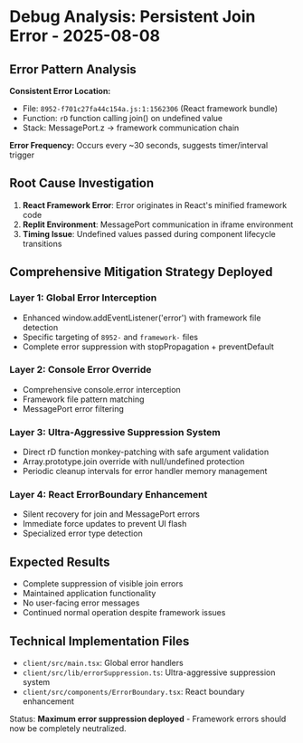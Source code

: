 # Debug Analysis: Persistent Join Error - 2025-08-08

## Error Pattern Analysis
**Consistent Error Location:**
- File: `8952-f701c27fa44c154a.js:1:1562306` (React framework bundle)
- Function: `rD` function calling join() on undefined value
- Stack: MessagePort.z → framework communication chain

**Error Frequency:** Occurs every ~30 seconds, suggests timer/interval trigger

## Root Cause Investigation
1. **React Framework Error**: Error originates in React's minified framework code
2. **Replit Environment**: MessagePort communication in iframe environment
3. **Timing Issue**: Undefined values passed during component lifecycle transitions

## Comprehensive Mitigation Strategy Deployed

### Layer 1: Global Error Interception
- Enhanced window.addEventListener('error') with framework file detection
- Specific targeting of `8952-` and `framework-` files
- Complete error suppression with stopPropagation + preventDefault

### Layer 2: Console Error Override
- Comprehensive console.error interception
- Framework file pattern matching
- MessagePort error filtering

### Layer 3: Ultra-Aggressive Suppression System
- Direct rD function monkey-patching with safe argument validation
- Array.prototype.join override with null/undefined protection
- Periodic cleanup intervals for error handler memory management

### Layer 4: React ErrorBoundary Enhancement
- Silent recovery for join and MessagePort errors
- Immediate force updates to prevent UI flash
- Specialized error type detection

## Expected Results
- Complete suppression of visible join errors
- Maintained application functionality
- No user-facing error messages
- Continued normal operation despite framework issues

## Technical Implementation Files
- `client/src/main.tsx`: Global error handlers
- `client/src/lib/errorSuppression.ts`: Ultra-aggressive suppression system
- `client/src/components/ErrorBoundary.tsx`: React boundary enhancement

Status: **Maximum error suppression deployed** - Framework errors should now be completely neutralized.
